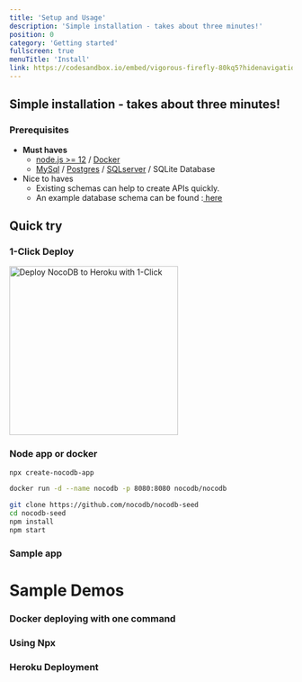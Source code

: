 ```yaml
---
title: 'Setup and Usage'
description: 'Simple installation - takes about three minutes!'
position: 0
category: 'Getting started'
fullscreen: true
menuTitle: 'Install'
link: https://codesandbox.io/embed/vigorous-firefly-80kq5?hidenavigation=1&theme=dark
---
```



## Simple installation - takes about three minutes!

### Prerequisites

- __Must haves__
    * [node.js >= 12](https://nodejs.org/en/download) / [Docker](https://www.docker.com/get-started)
    * [MySql](https://dev.mysql.com/downloads/mysql/) / [Postgres](https://www.postgresql.org/download/) / [SQLserver](https://www.microsoft.com/en-gb/sql-server/sql-server-downloads) / SQLite Database
- Nice to haves
    - Existing schemas can help to create APIs quickly.
    - An example database schema can be found :<a class="grey--text"
                                                                                         href="https://github.com/lerocha/chinook-database/tree/master/ChinookDatabase/DataSources">
                        <u>here</u>
                    </a>
    


## Quick try
### 1-Click Deploy
<a href="https://heroku.com/deploy?template=https://github.com/npgia/nocodb-seed-heroku">
    <img 
    src="https://www.herokucdn.com/deploy/button.svg" 
    width="300px"
    alt="Deploy NocoDB to Heroku with 1-Click" 
    />
</a>

### Node app or docker 


<code-group>
  <code-block label="NPX" active> 

  ```bash
  npx create-nocodb-app
  ```

  </code-block>
  <code-block label="Docker" >

  ```bash
  docker run -d --name nocodb -p 8080:8080 nocodb/nocodb
  ```

  </code-block>
  <code-block label="Using Git" >

  ```bash
git clone https://github.com/nocodb/nocodb-seed
cd nocodb-seed
npm install
npm start
  ```

  </code-block>
</code-group>               
                  
          
### Sample app        
<code-sandbox :src="link"></code-sandbox>


# Sample Demos
### Docker deploying with one command

<youtube id="K-UEecQyiOk"></youtube>

### Using Npx

<youtube id="v6Nn75P1p7I"></youtube>

### Heroku Deployment
<youtube id="v6Nn75P1p7I"></youtube>

